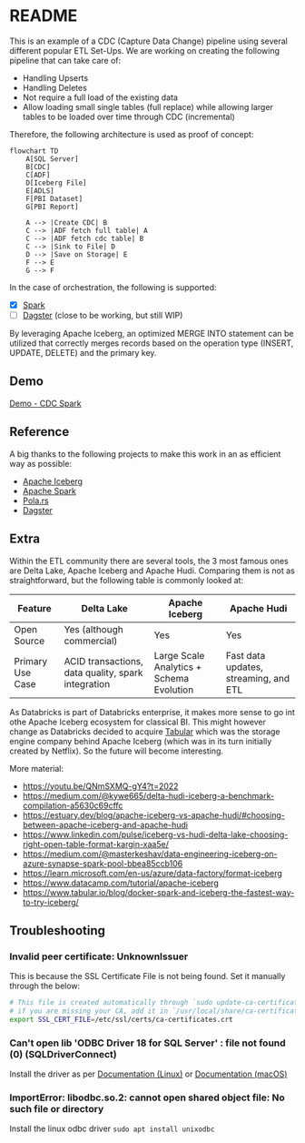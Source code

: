 # README

This is an example of a CDC (Capture Data Change) pipeline using several different popular ETL Set-Ups. We are working on creating the following pipeline that can take care of:

- Handling Upserts
- Handling Deletes
- Not require a full load of the existing data
- Allow loading small single tables (full replace) while allowing larger tables to be loaded over time through CDC (incremental)

Therefore, the following architecture is used as proof of concept:

```mermaid
flowchart TD
    A[SQL Server]
    B[CDC]
    C[ADF]
    D[Iceberg File]
    E[ADLS]
    F[PBI Dataset]
    G[PBI Report]

    A --> |Create CDC| B
    C --> |ADF fetch full table| A
    C --> |ADF fetch cdc table| B
    C --> |Sink to File| D
    D --> |Save on Storage| E
    F --> E
    G --> F
```

In the case of orchestration, the following is supported:

- [x] [Spark](./cdc-apache-iceberg)
- [ ] [Dagster](./cdc-dagster) (close to be working, but still WIP)

By leveraging Apache Iceberg, an optimized MERGE INTO statement can be utilized that correctly merges records based on the operation type (INSERT, UPDATE, DELETE) and the primary key.

## Demo

[Demo - CDC Spark](cdc-demo-apache-iceberg.mp4)

## Reference

A big thanks to the following projects to make this work in an as efficient way as possible:
- [Apache Iceberg](https://iceberg.apache.org/)
- [Apache Spark](https://spark.apache.org/)
- [Pola.rs](https://pola.rs/)
- [Dagster](https://dagster.io/)

## Extra

Within the ETL community there are several tools, the 3 most famous ones are Delta Lake, Apache Iceberg and Apache Hudi. Comparing them is not as straightforward, but the following table is commonly looked at:

|Feature| Delta Lake | Apache Iceberg | Apache Hudi |
|-------|------------|----------------|-------------|
|Open Source| Yes (although commercial) | Yes | Yes |
| Primary Use Case| ACID transactions, data quality, spark integration | Large Scale Analytics + Schema Evolution | Fast data updates, streaming, and ETL |

As Databricks is part of Databricks enterprise, it makes more sense to go int othe Apache Iceberg ecosystem for classical BI. This might however change as Databricks decided to acquire [Tabular](https://www.tabular.io/blog/tabular-is-joining-databricks/) which was the storage engine company behind Apache Iceberg (which was in its turn initially created by Netflix). So the future will become interesting. 

More material:
- https://youtu.be/QNmSXMQ-gY4?t=2022
- https://medium.com/@kywe665/delta-hudi-iceberg-a-benchmark-compilation-a5630c69cffc
- https://estuary.dev/blog/apache-iceberg-vs-apache-hudi/#choosing-between-apache-iceberg-and-apache-hudi
- https://www.linkedin.com/pulse/iceberg-vs-hudi-delta-lake-choosing-right-open-table-format-kargin-xaa5e/
- https://medium.com/@masterkeshav/data-engineering-iceberg-on-azure-synapse-spark-pool-bbea85ccb106
- https://learn.microsoft.com/en-us/azure/data-factory/format-iceberg
- https://www.datacamp.com/tutorial/apache-iceberg
- https://www.tabular.io/blog/docker-spark-and-iceberg-the-fastest-way-to-try-iceberg/

## Troubleshooting

### Invalid peer certificate: UnknownIssuer

This is because the SSL Certificate File is not being found. Set it manually through the below:

```bash
# This file is created automatically through `sudo update-ca-certificates`
# if you are missing your CA, add it in `/usr/local/share/ca-certificates/`
export SSL_CERT_FILE=/etc/ssl/certs/ca-certificates.crt
```

### Can't open lib 'ODBC Driver 18 for SQL Server' : file not found (0) (SQLDriverConnect)

Install the driver as per [Documentation (Linux)](https://learn.microsoft.com/en-us/sql/connect/odbc/linux-mac/installing-the-microsoft-odbc-driver-for-sql-server?view=sql-server-ver15&tabs=alpine18-install%2Calpine17-install%2Cdebian8-install%2Credhat7-13-install%2Crhel7-offline#18) or [Documentation (macOS)](https://learn.microsoft.com/en-us/sql/connect/odbc/linux-mac/install-microsoft-odbc-driver-sql-server-macos?view=sql-server-ver15)

### ImportError: libodbc.so.2: cannot open shared object file: No such file or directory

Install the linux odbc driver `sudo apt install unixodbc`